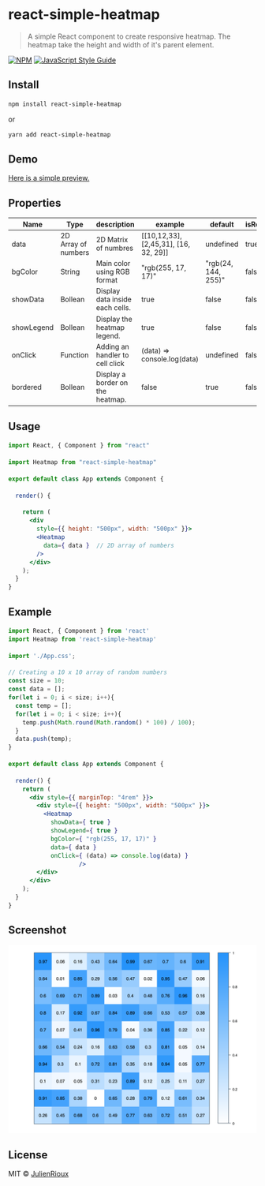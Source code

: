 # react-simple-heatmap

> A simple React component to create responsive heatmap. The heatmap take the height and width of it's parent element.

[![NPM](https://img.shields.io/npm/v/react-simple-heatmap.svg)](https://www.npmjs.com/package/react-simple-heatmap) [![JavaScript Style Guide](https://img.shields.io/badge/code_style-standard-brightgreen.svg)](https://standardjs.com)


## Install

```bash
npm install react-simple-heatmap
```
or
```bash
yarn add react-simple-heatmap
```


## Demo
[Here is a simple preview.](https://react-simple-heatmap.firebaseapp.com/)


## Properties
| Name | Type |  description | example | default | isRequired |
|--|--|--|--|--|--|
| data | 2D Array of numbers | 2D Matrix of numbres | [[10,12,33], [2,45,31], [16, 32, 29]] | undefined |  true |
| bgColor | String | Main color using RGB format | "rgb(255, 17, 17)" | "rgb(24, 144, 255)" | false |
| showData | Bollean | Display data inside each cells.  | true | false | false |
| showLegend | Bollean | Display the heatmap legend.  | true | false | false |
| onClick | Function | Adding an handler to cell click | (data) => console.log(data) | undefined | false |
| bordered | Bollean | Display a border on the heatmap.  | false | true | false |



## Usage

```jsx
import React, { Component } from "react"

import Heatmap from "react-simple-heatmap"

export default class App extends Component {

  render() {

    return (
      <div
        style={{ height: "500px", width: "500px" }}>
        <Heatmap
          data={ data }  // 2D array of numbers
        />
      </div>
    );
  }
}
```



## Example

```jsx
import React, { Component } from 'react'
import Heatmap from 'react-simple-heatmap'

import './App.css';

// Creating a 10 x 10 array of random numbers
const size = 10;
const data = [];
for(let i = 0; i < size; i++){
  const temp = [];
  for(let i = 0; i < size; i++){
    temp.push(Math.round(Math.random() * 100) / 100);
  }
  data.push(temp);
}

export default class App extends Component {

  render() {
    return (
      <div style={{ marginTop: "4rem" }}>
        <div style={{ height: "500px", width: "500px" }}>
          <Heatmap
            showData={ true }
            showLegend={ true }
            bgColor={ "rgb(255, 17, 17)" }
            data={ data }
            onClick={ (data) => console.log(data) }
					/>
        </div>
      </div>
    );
  }
}
```


## Screenshot

![Alt text](./img/screenshotReactHeatmap.png)


## License

MIT © [JulienRioux](https://github.com/JulienRioux)
